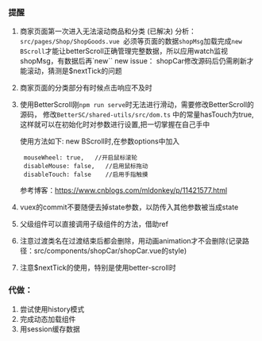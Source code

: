 ### 提醒
1. 商家页面第一次进入无法滚动商品和分类 (已解决)
    分析：`src/pages/Shop/ShopGoods.vue `必须等页面的数据`shopMsg`加载完成`new BScroll`才能让betterScroll正确管理完整数据，所以应用watch监视shopMsg，有数据后再`new``
    new issue： shopCar修改源码后仍需刷新才能滚动，猜测是$nextTick的问题
    <br>
2. 商家页面的分类部分有时候点击响应不及时

3. 使用BetterScroll刚`npm run serve`时无法进行滑动，需要修改BetterScroll的源码，
      修改`BetterSC/shared-utils/src/dom.ts` 中的常量hasTouch为true, 
      这样就可以在初始化时对参数进行设置,把一切掌握在自己手中

      使用方法如下:
        new BScroll时,在参数options中加入

        mouseWheel: true,   //开启鼠标滚轮
        disableMouse: false,   //启用鼠标拖动
        disableTouch: false    //启用手指触摸
      参考博客：https://www.cnblogs.com/mldonkey/p/11421577.html

4. vuex的commit不要随便去掉state参数，以防传入其他参数被当成state

5. 父级组件可以直接调用子级组件的方法，借助ref

6. 注意过渡类名在过渡结束后都会删除，用动画animation才不会删除(记录路径：src/components/shopCar/shopCar.vue的style)

7. 注意$nextTick的使用，特别是使用better-scroll时

### 代做： 
1. 尝试使用history模式
2. 完成动态加载组件
3. 用session缓存数据
